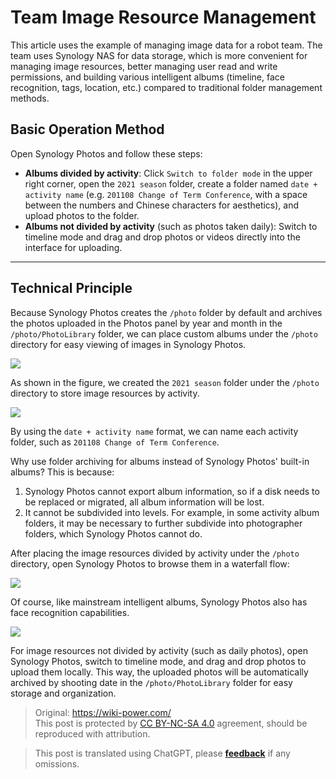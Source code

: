 # Team Image Resource Management

This article uses the example of managing image data for a robot team. The team uses Synology NAS for data storage, which is more convenient for managing image resources, better managing user read and write permissions, and building various intelligent albums (timeline, face recognition, tags, location, etc.) compared to traditional folder management methods.

## Basic Operation Method

Open Synology Photos and follow these steps:

- **Albums divided by activity**: Click `Switch to folder mode` in the upper right corner, open the `2021 season` folder, create a folder named `date + activity name` (e.g. `201108 Change of Term Conference`, with a space between the numbers and Chinese characters for aesthetics), and upload photos to the folder.
- **Albums not divided by activity** (such as photos taken daily): Switch to timeline mode and drag and drop photos or videos directly into the interface for uploading.

---

## Technical Principle

Because Synology Photos creates the `/photo` folder by default and archives the photos uploaded in the Photos panel by year and month in the `/photo/PhotoLibrary` folder, we can place custom albums under the `/photo` directory for easy viewing of images in Synology Photos.

![](https://f004.backblazeb2.com/file/wiki-media/img/20210425111203.png)

As shown in the figure, we created the `2021 season` folder under the `/photo` directory to store image resources by activity.

![](https://f004.backblazeb2.com/file/wiki-media/img/20210425111429.png)

By using the `date + activity name` format, we can name each activity folder, such as `201108 Change of Term Conference`.

Why use folder archiving for albums instead of Synology Photos' built-in albums? This is because:

1. Synology Photos cannot export album information, so if a disk needs to be replaced or migrated, all album information will be lost.
2. It cannot be subdivided into levels. For example, in some activity album folders, it may be necessary to further subdivide into photographer folders, which Synology Photos cannot do.

After placing the image resources divided by activity under the `/photo` directory, open Synology Photos to browse them in a waterfall flow:

![](https://f004.backblazeb2.com/file/wiki-media/img/20210425112459.png)

Of course, like mainstream intelligent albums, Synology Photos also has face recognition capabilities.

![](https://f004.backblazeb2.com/file/wiki-media/img/20210425112813.png)

For image resources not divided by activity (such as daily photos), open Synology Photos, switch to timeline mode, and drag and drop photos to upload them locally. This way, the uploaded photos will be automatically archived by shooting date in the `/photo/PhotoLibrary` folder for easy storage and organization.

> Original: <https://wiki-power.com/>  
> This post is protected by [CC BY-NC-SA 4.0](https://creativecommons.org/licenses/by/4.0/deed.en) agreement, should be reproduced with attribution.

> This post is translated using ChatGPT, please [**feedback**](https://github.com/linyuxuanlin/Wiki_MkDocs/issues/new) if any omissions.